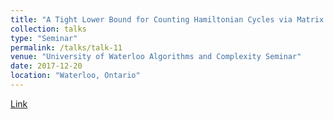 ```yaml
---
title: "A Tight Lower Bound for Counting Hamiltonian Cycles via Matrix Rank"
collection: talks
type: "Seminar"
permalink: /talks/talk-11
venue: "University of Waterloo Algorithms and Complexity Seminar"
date: 2017-12-20
location: "Waterloo, Ontario"
---
```


[Link](https://www2.cms.math.ca/Events/summer16/abs/ac#nl)
